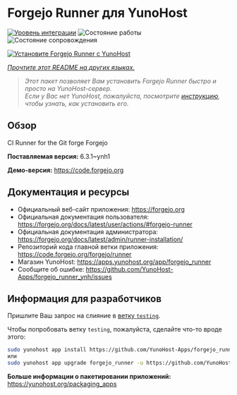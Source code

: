 <!--
Важно: этот README был автоматически сгенерирован <https://github.com/YunoHost/apps/tree/master/tools/readme_generator>
Он НЕ ДОЛЖЕН редактироваться вручную.
-->

# Forgejo Runner для YunoHost

[![Уровень интеграции](https://apps.yunohost.org/badge/integration/forgejo_runner)](https://ci-apps.yunohost.org/ci/apps/forgejo_runner/)
![Состояние работы](https://apps.yunohost.org/badge/state/forgejo_runner)
![Состояние сопровождения](https://apps.yunohost.org/badge/maintained/forgejo_runner)

[![Установите Forgejo Runner с YunoHost](https://install-app.yunohost.org/install-with-yunohost.svg)](https://install-app.yunohost.org/?app=forgejo_runner)

*[Прочтите этот README на других языках.](./ALL_README.md)*

> *Этот пакет позволяет Вам установить Forgejo Runner быстро и просто на YunoHost-сервер.*  
> *Если у Вас нет YunoHost, пожалуйста, посмотрите [инструкцию](https://yunohost.org/install), чтобы узнать, как установить его.*

## Обзор

CI Runner for the Git forge Forgejo


**Поставляемая версия:** 6.3.1~ynh1

**Демо-версия:** <https://code.forgejo.org>
## Документация и ресурсы

- Официальный веб-сайт приложения: <https://forgejo.org>
- Официальная документация пользователя: <https://forgejo.org/docs/latest/user/actions/#forgejo-runner>
- Официальная документация администратора: <https://forgejo.org/docs/latest/admin/runner-installation/>
- Репозиторий кода главной ветки приложения: <https://code.forgejo.org/forgejo/runner>
- Магазин YunoHost: <https://apps.yunohost.org/app/forgejo_runner>
- Сообщите об ошибке: <https://github.com/YunoHost-Apps/forgejo_runner_ynh/issues>

## Информация для разработчиков

Пришлите Ваш запрос на слияние в [ветку `testing`](https://github.com/YunoHost-Apps/forgejo_runner_ynh/tree/testing).

Чтобы попробовать ветку `testing`, пожалуйста, сделайте что-то вроде этого:

```bash
sudo yunohost app install https://github.com/YunoHost-Apps/forgejo_runner_ynh/tree/testing --debug
или
sudo yunohost app upgrade forgejo_runner -u https://github.com/YunoHost-Apps/forgejo_runner_ynh/tree/testing --debug
```

**Больше информации о пакетировании приложений:** <https://yunohost.org/packaging_apps>
